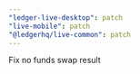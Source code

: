 ```yaml
---
"ledger-live-desktop": patch
"live-mobile": patch
"@ledgerhq/live-common": patch
---
```


Fix no funds swap result
